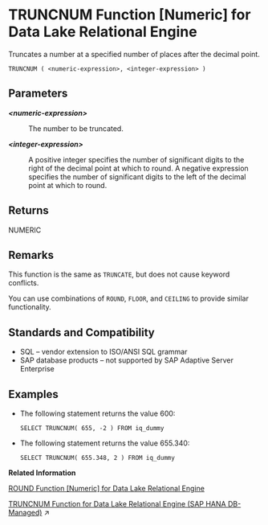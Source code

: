 <!-- loioa58baf5b84f21015961fcdf7ec6e1b8b -->

# TRUNCNUM Function \[Numeric\] for Data Lake Relational Engine

Truncates a number at a specified number of places after the decimal point.



```
TRUNCNUM ( <numeric-expression>, <integer-expression> )
```



<a name="loioa58baf5b84f21015961fcdf7ec6e1b8b__TRUNCNUM_parm1"/>

## Parameters


<dl>
<dt><b>

*<numeric-expression\>*

</b></dt>
<dd>

The number to be truncated.



</dd><dt><b>

*<integer-expression\>*

</b></dt>
<dd>

A positive integer specifies the number of significant digits to the right of the decimal point at which to round. A negative expression specifies the number of significant digits to the left of the decimal point at which to round.



</dd>
</dl>



<a name="loioa58baf5b84f21015961fcdf7ec6e1b8b__TRUNCNUM_returns1"/>

## Returns

NUMERIC



<a name="loioa58baf5b84f21015961fcdf7ec6e1b8b__TRUNCNUM_remarks1"/>

## Remarks

This function is the same as `TRUNCATE`, but does not cause keyword conflicts.

You can use combinations of `ROUND`, `FLOOR`, and `CEILING` to provide similar functionality.



<a name="loioa58baf5b84f21015961fcdf7ec6e1b8b__TRUNCNUM_standards1"/>

## Standards and Compatibility

-   SQL – vendor extension to ISO/ANSI SQL grammar
-   SAP database products – not supported by SAP Adaptive Server Enterprise



<a name="loioa58baf5b84f21015961fcdf7ec6e1b8b__TRUNCNUM_examples1"/>

## Examples

-   The following statement returns the value 600:

    ```
    SELECT TRUNCNUM( 655, -2 ) FROM iq_dummy
    ```

-   The following statement returns the value 655.340:

    ```
    SELECT TRUNCNUM( 655.348, 2 ) FROM iq_dummy
    ```


**Related Information**  


[ROUND Function \[Numeric\] for Data Lake Relational Engine](round-function-numeric-for-data-lake-relational-engine-a57bbb0.md "Rounds the numeric-expression to the specified integer-expression number of places after the decimal point.")

[TRUNCNUM Function for Data Lake Relational Engine (SAP HANA DB-Managed)](https://help.sap.com/viewer/a898e08b84f21015969fa437e89860c8/2023_2_QRC/en-US/38464172958846abbb04ad86a7c02f65.html "Truncates a number at a specified number of places after the decimal point.") :arrow_upper_right:

